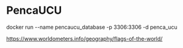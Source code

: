# PencaUCU

docker run --name pencaucu_database -p 3306:3306 -d penca_ucu


https://www.worldometers.info/geography/flags-of-the-world/
